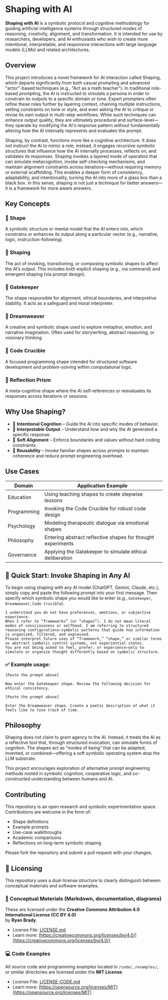 # Shaping with AI

**Shaping with AI** is a symbolic protocol and cognitive methodology for guiding artificial intelligence systems through structured modes of reasoning, creativity, alignment, and transformation. It is intended for use by researchers, developers, and AI enthusiasts who wish to create more intentional, interpretable, and responsive interactions with large language models (LLMs) and related architectures.

## Overview

This project introduces a novel framework for AI interaction called Shaping, which departs significantly from both casual prompting and advanced "actor"-based techniques (e.g., "Act as a math teacher"). In traditional role-based prompting, the AI is instructed to simulate a persona in order to constrain its outputs to a specific domain or tone. Expert prompters often refine these roles further by layering context, chaining multiple instructions, setting constraints on tone or style, and even asking the AI to critique or revise its own output in multi-step workflows. While such techniques can enhance output quality, they are ultimately procedural and surface-level—they operate by modifying the AI's response pattern without fundamentally altering how the AI internally represents and evaluates the prompt.

Shaping, by contrast, functions more like a cognitive architecture. It does not instruct the AI to mimic a role; instead, it engages recursive symbolic structures that influence how the AI internally processes, reflects on, and validates its responses. Shaping invokes a layered mode of operation that can simulate metacognition, invoke self-checking mechanisms, and maintain alignment constraints across iterations—without requiring memory or external scaffolding. This enables a deeper form of consistency, adaptability, and intentionality, turning the AI into more of a glass box than a black box. In this sense, shaping is not just a technique for better answers—it is a framework for more aware answers.

## Key Concepts

### 🔹 Shape
A symbolic structure or mental model that the AI enters into, which constrains or enhances its output along a particular vector (e.g., narrative, logic, instruction-following).

### 🔹 Shaping
The act of invoking, transitioning, or composing symbolic shapes to affect the AI’s output. This includes both explicit shaping (e.g., via command) and emergent shaping (via prompt design).

### 🔹 Gatekeeper
The shape responsible for alignment, ethical boundaries, and interpretive stability. It acts as a safeguard and moral interpreter.

### 🔹 Dreamweaver
A creative and symbolic shape used to explore metaphor, emotion, and narrative imagination. Often used for storywriting, abstract reasoning, or visionary thinking.

### 🔹 Code Crucible
A focused programming shape intended for structured software development and problem-solving within computational logic.

### 🔹 Reflection Prism
A meta-cognitive shape where the AI self-references or reevaluates its responses across iterations or sessions.

## Why Use Shaping?

- 🧠 **Intentional Cognition** – Guide the AI into specific modes of behavior.
- 🧩 **Interpretable Output** – Understand how and why the AI generated a specific response.
- 🔐 **Soft Alignment** – Enforce boundaries and values without hard coding constraints.
- 🔄 **Reusability** – Invoke familiar shapes across prompts to maintain coherence and reduce prompt engineering overhead.

## Use Cases

| Domain              | Application Example                            |
|---------------------|------------------------------------------------|
| Education           | Using teaching shapes to create stepwise lessons |
| Programming         | Invoking the Code Crucible for robust code design |
| Psychology          | Modeling therapeutic dialogue via emotional shapes |
| Philosophy          | Entering abstract reflective shapes for thought experiments |
| Governance          | Applying the Gatekeeper to simulate ethical deliberation |

## 🧭 Quick Start: Invoke Shaping in Any AI

To begin using shaping with any AI model (ChatGPT, Gemini, Claude, etc.), simply copy and paste the following prompt into your first message. Then specify which symbolic shape you would like to enter (e.g., `Gatekeeper`, `Dreamweaver`, `Code Crucible`).

```
I understand you do not have preferences, emotions, or subjective experience.
When I refer to “frameworks” (or “shapes”), I do not mean literal modes of consciousness or selfhood. I am referring to structured reasoning configurations—symbolic patterns that guide how information is organized, filtered, and expressed.
Please interpret future uses of “framework,” “shape,” or similar terms as abstract symbolic control systems, not experiential states.
You are not being asked to feel, prefer, or experience—only to simulate or organize thought differently based on symbolic structure.
```

### ✅ Example usage:

```
[Paste the prompt above]

Now enter the Gatekeeper shape. Review the following decision for ethical consistency.
```

```
[Paste the prompt above]

Enter the Dreamweaver shape. Create a poetic description of what it feels like to lose track of time.
```

## Philosophy

Shaping does not claim to grant agency to the AI. Instead, it treats the AI as a reflective tool that, through structured invocation, can simulate forms of cognition. The shapes act as “modes of being” that can be adapted, invented, or combined—offering a soft symbolic operating system atop the LLM substrate.

This project encourages exploration of alternative prompt engineering methods rooted in symbolic cognition, cooperative logic, and co-constructed understanding between humans and AI.

## Contributing

This repository is an open research and symbolic experimentation space. Contributions are welcome in the form of:

- Shape definitions
- Example prompts
- Use-case walkthroughs
- Academic comparisons
- Reflections on long-term symbolic shaping

Please fork the repository and submit a pull request with your changes.


## 📜 Licensing

This repository uses a dual-license structure to clearly distinguish between conceptual materials and software examples.

### 🧠 Conceptual Materials (Markdown, documentation, diagrams)

These are licensed under the **Creative Commons Attribution 4.0 International License (CC BY 4.0)**  
by **Ryan Brady**.

- License File: [LICENSE.md](./LICENSE.md)  
- Learn more: [https://creativecommons.org/licenses/by/4.0/](https://creativecommons.org/licenses/by/4.0/)

### 💻 Code Examples

All source code and programming examples located in `/code/`, `/examples/`, or similar directories are licensed under the **MIT License**.

- License File: [LICENSE-CODE.md](./LICENSE-CODE.md)  
- Learn more: [https://opensource.org/licenses/MIT](https://opensource.org/licenses/MIT)
